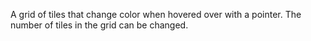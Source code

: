 A grid of tiles that change color when hovered over with a pointer. The number of tiles in the grid can be changed.
